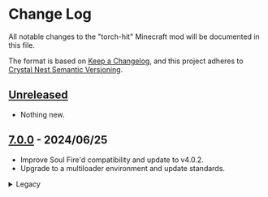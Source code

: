 # Change Log

All notable changes to the "torch-hit" Minecraft mod will be documented in this file.

The format is based on [Keep a Changelog](https://keepachangelog.com/en/1.0.0/),
and this project adheres to [Crystal Nest Semantic Versioning](https://crystalnest.it/#/versioning).

## [Unreleased]

- Nothing new.

## [7.0.0] - 2024/06/25

- Improve Soul Fire'd compatibility and update to v4.0.2.
- Upgrade to a multiloader environment and update standards.

<details>
  <summary>Legacy</summary>

### [1.20.4-6.0.2.0] - 2024/01/13
- Ported to 1.20.4

### [1.20.2-6.0.2.0] - 2023/11/02
- Implemented [#20](https://github.com/crystal-nest/torch-hit/issues/20).
- Fixed [#21](https://github.com/crystal-nest/torch-hit/issues/21).

### [1.20.1-6.0.2.0] - 2023/11/02
- Implemented [#20](https://github.com/crystal-nest/torch-hit/issues/20).
- Fixed [#21](https://github.com/crystal-nest/torch-hit/issues/21).

### [1.19.4-6.0.2.0] - 2023/11/02
- Implemented [#20](https://github.com/crystal-nest/torch-hit/issues/20).
- Fixed [#21](https://github.com/crystal-nest/torch-hit/issues/21).

### [1.19.2-6.0.2.0] - 2023/11/02
- Implemented [#20](https://github.com/crystal-nest/torch-hit/issues/20).
- Fixed [#21](https://github.com/crystal-nest/torch-hit/issues/21).

### [1.18.2-6.0.2.0] - 2023/11/02
- Implemented [#20](https://github.com/crystal-nest/torch-hit/issues/20).
- Fixed [#21](https://github.com/crystal-nest/torch-hit/issues/21).
- Added [Fabric Polyfill](https://modrinth.com/mod/fabric-polyfill) dependency.

### [1.16.5-6.0.2.0] - 2023/11/02
- Implemented [#20](https://github.com/crystal-nest/torch-hit/issues/20).
- Fixed [#21](https://github.com/crystal-nest/torch-hit/issues/21).
- Added [Fabric Polyfill](https://modrinth.com/mod/fabric-polyfill) dependency.

### [1.20.2-6.0.1.2] - 2023/10/09
- Ported to 1.20.2

### [1.20.1-6.0.1.2] - 2023/07/05
- Ported to 1.20.1
- Changed in-game mod picture.

### [1.19.4-6.0.1.2] - 2023/03/19
- Ported to 1.19.4
- Changed in-game mod picture.

### [1.19.3-6.0.1.2] - 2023/03/19
- Changed in-game mod picture.

### [1.19.2-6.0.1.2-final] - 2023/03/19
- Changed in-game mod picture.

### [1.18.2-6.0.1.2] - 2023/03/19
- Changed in-game mod picture.

### [1.16.5-6.0.1.2] - 2023/03/19
- Changed in-game mod picture.

### [1.19.3-6.0.1.1] - 2023/03/05
- Fix [#12](https://github.com/crystal-nest/torch-hit/issues/12).
- Fix [#13](https://github.com/crystal-nest/torch-hit/issues/13).

### [1.19.2-6.0.1.1] - 2023/03/05
- Fix [#12](https://github.com/crystal-nest/torch-hit/issues/12).
- Fix [#13](https://github.com/crystal-nest/torch-hit/issues/13).

### [1.18.2-6.0.1.1] - 2023/03/05
- Fix [#12](https://github.com/crystal-nest/torch-hit/issues/12).
- Fix [#13](https://github.com/crystal-nest/torch-hit/issues/13).

### [1.16.5-6.0.1.1] - 2023/03/05
- Fix [#12](https://github.com/crystal-nest/torch-hit/issues/12).
- Fix [#13](https://github.com/crystal-nest/torch-hit/issues/13).

### [1.19.2-6.0.1.0] - 2023/01/11
- Added compatibility for Soul Fire'd 3.0.0.0.

### [1.19.2-6.0.1.0] - 2023/01/11
- Added compatibility for Soul Fire'd 3.0.0.0.

### [1.18.2-6.0.1.0] - 2023/01/11
- Added compatibility for Soul Fire'd 3.0.0.0.

### [1.16.5-6.0.1.0] - 2023/01/11
- Added compatibility for Soul Fire'd 3.0.0.0.

### [1.19.2-6.0.0.0] - 2023/01/01
- Ported to 1.19.3.

### [1.19.2-6.0.0.0] - 2023/01/01
- Added new configuration option `vanilla torches enabled`.
- Changed the configuration option name from `torch list` to `extra torch items`.
- Changed the configuration option name from `soul torch list` to `extra soul torch items`.

### [1.18.2-6.0.0.0] - 2023/01/01
- Added new configuration option `vanilla torches enabled`.
- Changed the configuration option name from `torch list` to `extra torch items`.
- Changed the configuration option name from `soul torch list` to `extra soul torch items`.

### [1.16.5-6.0.0.0] - 2023/01/01
- Added new configuration option `vanilla torches enabled`.
- Changed the configuration option name from `torch list` to `extra torch items`.
- Changed the configuration option name from `soul torch list` to `extra soul torch items`.

### [1.19.2-5.0.0.1] - 2022/12/03
- Fixed compatibility with Forge Config API Port.

### [1.18.2-5.0.0.1] - 2022/12/03
- Fixed compatibility with Forge Config API Port.

### [1.16.5-5.0.0.1] - 2022/12/03
- Fixed compatibility with Forge Config API Port.

### [1.19.2-5.0.0.0] - 2022/09/14
- Added new configuration options and changed previous configuration entries names.

### [1.19.1-5.0.0.0] - 2022/09/14
- Added new configuration options and changed previous configuration entries names.
- I know previous version was supposed to be FINAL, but what can I do? I can't bring myself to abandon a version if there's still someone using it.
  Might as well drop the "-final" tho.

### [1.19-5.0.0.0] - 2022/09/14
- Added new configuration options and changed previous configuration entries names.
- I know previous version was supposed to be FINAL, but what can I do? I can't bring myself to abandon a version if there's still someone using it.
  Might as well drop the "-final" tho.

### [1.18.2-5.0.0.0] - 2022/09/14
- Added new configuration options and changed previous configuration entries names.

### [1.16.5-5.0.0.0] - 2022/09/14
- Added new configuration options and changed previous configuration entries names.
- I know previous version was supposed to be FINAL, but what can I do? I can't bring myself to abandon a version if there's still someone using it.
  Might as well drop the "-final" tho.

### [1.19.2-4.0.0.0] - 2022/09/03
- Added support for Soul Fire'd and modded torches.
- Added support for candles.

### [1.19.1-4.0.0.0-final] - 2022/09/03
- Added support for Soul Fire'd and modded torches.
- Added support for candles.

### [1.19-4.0.0.0-final] - 2022/09/03
- Added support for Soul Fire'd and modded torches.
- Added support for candles.

### [1.18.2-4.0.0.0] - 2022/09/03
- Added support for Soul Fire'd and modded torches.
- Added support for candles.

### [1.16.5-4.0.0.0-final] - 2022/09/03
- Backported mod to 1.16.5
- Added support for Soul Fire'd and modded torches.

### [1.19.1-3.0.0.0] - 2022/07/29
- Updated project and repository structure.
- Updated to Minecraft 1.19.1.

### [1.19-3.0.0.0] - 2022/07/29
- Updated project and repository structure.
- Updated version to comply with Forge Semantic Versioning.

### [1.18.2-3.0.0.0] - 2022/07/29
- Updated project and repository structure.
- Updated version to comply with Forge Semantic Versioning.

### [1.19-2.0.0.0] - 2022/06/08
- Updated to Minecraft 1.19.

### [1.18.2-2.0.0.0] - 2022/06/08
- Updated version to comply with Forge Semantic Versioning.

### [1.18.2-1.0.0.1] - 2022/06/04
- Changed standard naming: moved "forge" and "fabric" notation to the end of the version to avoid crashes with Forge.

### [1.18.2-1.0.0.0] - 2022/06/03
- Added direct (main hand) torch hits.
- Added indirect (off hand) torch hits.
- Added configuration options.
</details>

[Unreleased]: https://github.com/crystal-nest/torch-hit
[README]: https://github.com/crystal-nest/torch-hit#readme

[7.0.0]: https://github.com/crystal-nest/torch-hit/releases?q=7.0.0

[1.20.4-6.0.2.0]: https://github.com/crystal-nest/torch-hit/releases/tag/v1.20.4-6.0.2.0
[1.20.2-6.0.2.0]: https://github.com/crystal-nest/torch-hit/releases/tag/v1.20.2-6.0.2.0
[1.20.2-6.0.1.2]: https://github.com/crystal-nest/torch-hit/releases/tag/v1.20.2-6.0.1.2
[1.20.1-6.0.2.0]: https://github.com/crystal-nest/torch-hit/releases/tag/v1.20.1-6.0.2.0
[1.20.1-6.0.1.2]: https://github.com/crystal-nest/torch-hit/releases/tag/v1.20.1-6.0.1.2
[1.19.4-6.0.2.0]: https://github.com/crystal-nest/torch-hit/releases/tag/v1.19.4-6.0.2.0
[1.19.4-6.0.1.2]: https://github.com/crystal-nest/torch-hit/releases/tag/v1.19.4-6.0.1.2
[1.19.3-6.0.1.2]: https://github.com/crystal-nest/torch-hit/releases/tag/v1.19.3-6.0.1.2
[1.19.3-6.0.1.1]: https://github.com/crystal-nest/torch-hit/releases/tag/v1.19.3-6.0.1.1
[1.19.3-6.0.1.0]: https://github.com/crystal-nest/torch-hit/releases/tag/v1.19.3-6.0.1.0
[1.19.3-6.0.0.0]: https://github.com/crystal-nest/torch-hit/releases/tag/v1.19.3-6.0.0.0
[1.19.2-6.0.2.0]: https://github.com/crystal-nest/torch-hit/releases/tag/v1.19.2-6.0.2.0
[1.19.2-6.0.1.2-final]: https://github.com/crystal-nest/torch-hit/releases/tag/v1.19.2-6.0.1.2-final
[1.19.2-6.0.1.1]: https://github.com/crystal-nest/torch-hit/releases/tag/v1.19.2-6.0.1.1
[1.19.2-6.0.1.0]: https://github.com/crystal-nest/torch-hit/releases/tag/v1.19.2-6.0.1.0
[1.19.2-6.0.0.0]: https://github.com/crystal-nest/torch-hit/releases/tag/v1.19.2-6.0.0.0
[1.19.2-5.0.0.1]: https://github.com/crystal-nest/torch-hit/releases/tag/v1.19.2-5.0.0.1
[1.19.2-5.0.0.0]: https://github.com/crystal-nest/torch-hit/releases/tag/v1.19.2-5.0.0.0
[1.19.2-4.0.0.0]: https://github.com/crystal-nest/torch-hit/releases/tag/v1.19.2-4.0.0.0
[1.19.1-5.0.0.0]: https://github.com/crystal-nest/torch-hit/releases/tag/v1.19.1-5.0.0.0
[1.19.1-4.0.0.0-final]: https://github.com/crystal-nest/torch-hit/releases/tag/v1.19.1-4.0.0.0-final
[1.19.1-3.0.0.0]: https://github.com/crystal-nest/torch-hit/releases/tag/v1.19.1-3.0.0.0
[1.19-5.0.0.0]: https://github.com/crystal-nest/torch-hit/releases/tag/v1.19-5.0.0.0
[1.19-4.0.0.0-final]: https://github.com/crystal-nest/torch-hit/releases/tag/v1.19-4.0.0.0-final
[1.19-3.0.0.0]: https://github.com/crystal-nest/torch-hit/releases/tag/v1.19-3.0.0.0
[1.19-2.0.0.0]: https://github.com/crystal-nest/torch-hit/releases/tag/v1.19-2.0.0.0
[1.18.2-6.0.2.0]: https://github.com/crystal-nest/torch-hit/releases/tag/v1.18.2-6.0.2.0
[1.18.2-6.0.1.2]: https://github.com/crystal-nest/torch-hit/releases/tag/v1.18.2-6.0.1.2
[1.18.2-6.0.1.1]: https://github.com/crystal-nest/torch-hit/releases/tag/v1.18.2-6.0.1.1
[1.18.2-6.0.1.0]: https://github.com/crystal-nest/torch-hit/releases/tag/v1.18.2-6.0.1.0
[1.18.2-6.0.0.0]: https://github.com/crystal-nest/torch-hit/releases/tag/v1.18.2-6.0.0.0
[1.18.2-5.0.0.1]: https://github.com/crystal-nest/torch-hit/releases/tag/v1.18.2-5.0.0.1
[1.18.2-5.0.0.0]: https://github.com/crystal-nest/torch-hit/releases/tag/v1.18.2-5.0.0.0
[1.18.2-4.0.0.0]: https://github.com/crystal-nest/torch-hit/releases/tag/v1.18.2-4.0.0.0
[1.18.2-3.0.0.0]: https://github.com/crystal-nest/torch-hit/releases/tag/v1.18.2-3.0.0.0
[1.18.2-2.0.0.0]: https://github.com/crystal-nest/torch-hit/releases/tag/v1.18.2-2.0.0.0
[1.18.2-1.0.0.1]: https://github.com/crystal-nest/torch-hit/releases/tag/v1.18.2-1.0.0.1
[1.18.2-1.0.0.0]: https://github.com/crystal-nest/torch-hit/releases/tag/v1.18.2-1.0.0.0
[1.16.5-6.0.2.0]: https://github.com/crystal-nest/torch-hit/releases/tag/v1.16.5-6.0.2.0
[1.16.5-6.0.1.2]: https://github.com/crystal-nest/torch-hit/releases/tag/v1.16.5-6.0.1.2
[1.16.5-6.0.1.1]: https://github.com/crystal-nest/torch-hit/releases/tag/v1.16.5-6.0.1.1
[1.16.5-6.0.1.0]: https://github.com/crystal-nest/torch-hit/releases/tag/v1.16.5-6.0.1.0
[1.16.5-6.0.0.0]: https://github.com/crystal-nest/torch-hit/releases/tag/v1.16.5-6.0.0.0
[1.16.5-5.0.0.1]: https://github.com/crystal-nest/torch-hit/releases/tag/v1.16.5-5.0.0.1
[1.16.5-5.0.0.0]: https://github.com/crystal-nest/torch-hit/releases/tag/v1.16.5-5.0.0.0
[1.16.5-4.0.0.0-final]: https://github.com/crystal-nest/torch-hit/releases/tag/v1.16.5-4.0.0.0-final
